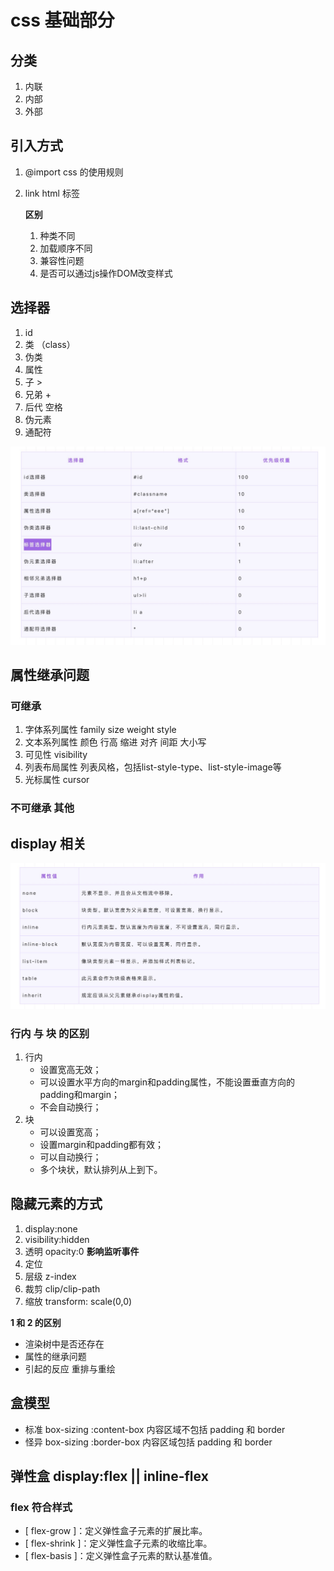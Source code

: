 # css 基础部分

## 分类
1. 内联 
2. 内部 
3. 外部 

##  引入方式
1. @import  css 的使用规则
2. link    html 标签

    **区别**
    1. 种类不同
    2. 加载顺序不同
    3. 兼容性问题 
    4. 是否可以通过js操作DOM改变样式


## 选择器
1. id 
2. 类 （class）
3. 伪类 
4. 属性 
5. 子 >
6. 兄弟 + 
7. 后代 空格
8. 伪元素 
9. 通配符

![image.png](./upload/select.jpg)

## 属性继承问题

### 可继承
1. 字体系列属性 family size weight style 
2. 文本系列属性 颜色 行高 缩进 对齐 间距  大小写
3. 可见性 visibility 
4. 列表布局属性 列表风格，包括list-style-type、list-style-image等
5. 光标属性 cursor 

### 不可继承  其他


## display 相关

![image.png](./upload/display.jpg)

### 行内 与 块 的区别
1. 行内 
    - 设置宽高无效；
    - 可以设置水平方向的margin和padding属性，不能设置垂直方向的padding和margin；
    - 不会自动换行；
2. 块
    - 可以设置宽高；
    - 设置margin和padding都有效；
    - 可以自动换行；
    - 多个块状，默认排列从上到下。

## 隐藏元素的方式 
1. display:none                     
2. visibility:hidden               
3. 透明 opacity:0                   **影响监听事件**
4. 定位
5. 层级 z-index
6. 裁剪 clip/clip-path
7. 缩放 transform: scale(0,0)

**1 和 2 的区别**
- 渲染树中是否还存在
- 属性的继承问题
- 引起的反应 重排与重绘


## 盒模型
- 标准    box-sizing :content-box  内容区域不包括 padding 和 border
- 怪异    box-sizing :border-box   内容区域包括 padding 和 border


## 弹性盒 display:flex  || inline-flex
### flex 符合样式 
- [ flex-grow ]：定义弹性盒子元素的扩展比率。
- [ flex-shrink ]：定义弹性盒子元素的收缩比率。
- [ flex-basis ]：定义弹性盒子元素的默认基准值。





